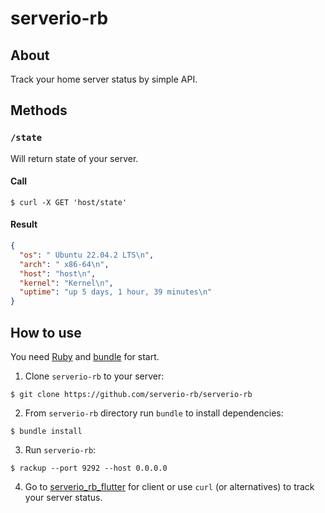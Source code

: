 # serverio-rb

## About

Track your home server status by simple API.

## Methods

### `/state`

Will return state of your server.

#### Call

```shell
$ curl -X GET 'host/state'
```

#### Result

```json
{
  "os": " Ubuntu 22.04.2 LTS\n",
  "arch": " x86-64\n",
  "host": "host\n",
  "kernel": "Kernel\n",
  "uptime": "up 5 days, 1 hour, 39 minutes\n"
}
```

## How to use

You need [Ruby](https://www.ruby-lang.org) and [bundle](https://bundler.io) for start.

1. Clone `serverio-rb` to your server:

```shell
$ git clone https://github.com/serverio-rb/serverio-rb
```

2. From `serverio-rb` directory run `bundle` to install dependencies:

```shell
$ bundle install
```

3. Run `serverio-rb`:

```shell
$ rackup --port 9292 --host 0.0.0.0
```

4. Go to [serverio_rb_flutter](https://github.com/serverio-rb/serverio_rb_flutter) for client or use `curl` (or
   alternatives) to track your server status.
